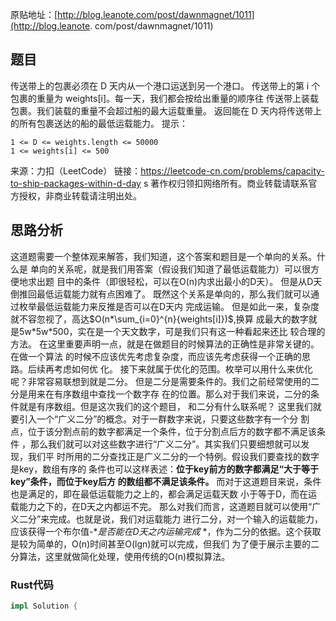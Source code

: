 原贴地址：[http://blog.leanote.com/post/dawnmagnet/1011](http://blog.leanote.
com/post/dawnmagnet/1011)
## 题目
传送带上的包裹必须在 D 天内从一个港口运送到另一个港口。
传送带上的第 i 个包裹的重量为 weights[i]。每一天，我们都会按给出重量的顺序往
传送带上装载包裹。我们装载的重量不会超过船的最大运载重量。
返回能在 D 天内将传送带上的所有包裹送达的船的最低运载能力。
提示：
```
1 <= D <= weights.length <= 50000
1 <= weights[i] <= 500
```
来源：力扣（LeetCode）
链接：https://leetcode-cn.com/problems/capacity-to-ship-packages-within-d-day
s
著作权归领扣网络所有。商业转载请联系官方授权，非商业转载请注明出处。
## 思路分析
这道题需要一个整体观来解答，我们知道，这个答案和题目是一个单向的关系。什么是
单向的关系呢，就是我们用答案（假设我们知道了最低运载能力）可以很方便地求出题
目中的条件（即很轻松，可以在O(n)内求出最小的D天）。
但是从D天倒推回最低运载能力就有点困难了。
既然这个关系是单向的，那么我们就可以通过枚举最低运载能力来反推是否可以在D天内
完成运输。
但是如此一来，复杂度就不容忽视了，高达$O(n*\sum_{i=0}^{n}{weights[i]})$,换算
成最大的数字就是5w\*5w\*500，实在是一个天文数字，可是我们只有这一种看起来还比
较合理的方法。
在这里重要声明一点，就是在做题目的时候算法的正确性是非常关键的。在做一个算法
的时候不应该优先考虑复杂度，而应该先考虑获得一个正确的思路。后续再考虑如何优
化。
接下来就属于优化的范围。枚举可以用什么来优化呢？非常容易联想到就是二分。
但是二分是需要条件的。我们之前经常使用的二分是用来在有序数组中查找一个数字存
在的位置。那么对于我们来说，二分的条件就是有序数组。但是这次我们的这个题目，
和二分有什么联系呢？
这里我们就要引入一个“广义二分”的概念。对于一群数字来说，只要这些数字有一个分
割点，位于该分割点前的数字都满足一个条件，位于分割点后方的数字都不满足该条件
，那么我们就可以对这些数字进行“广义二分”。其实我们只要细想就可以发现，我们平
时所用的二分查找正是广义二分的一个特例。假设我们要查找的数字是key，数组有序的
条件也可以这样表述：**位于key前方的数字都满足“大于等于key”条件，而位于key后方
的数组都不满足该条件。**
而对于这道题目来说，条件也是满足的，即在最低运载能力之上的，都会满足运载天数
小于等于D，而在运载能力之下的，在D天之内都运不完。
那么对我们而言，这道题目就可以使用“广义二分”来完成。也就是说，我们对运载能力
进行二分，对一个输入的运载能力，应该获得一个布尔值-**是否能在D天之内运输完成*
*，作为二分的依据。这个获取是较为简单的，O(n)时间甚至O(lgn)就可以完成，但我们
为了便于展示主要的二分算法，这里就做简化处理，使用传统的O(n)模拟算法。
### Rust代码
```rust
impl Solution {